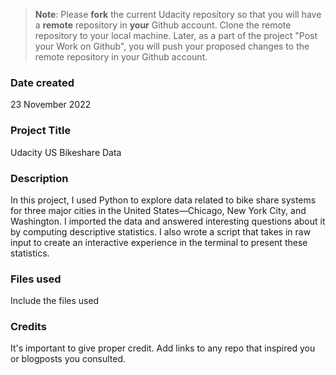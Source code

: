 >**Note**: Please **fork** the current Udacity repository so that you will have a **remote** repository in **your** Github account. Clone the remote repository to your local machine. Later, as a part of the project "Post your Work on Github", you will push your proposed changes to the remote repository in your Github account.

### Date created
23 November 2022 

### Project Title
Udacity US Bikeshare Data

### Description
In this project, I used Python to explore data related to bike share systems for three major cities in the United States—Chicago, New York City, and Washington. I imported the data and answered interesting questions about it by computing descriptive statistics. I also wrote a script that takes in raw input to create an interactive experience in the terminal to present these statistics.

### Files used
Include the files used

### Credits
It's important to give proper credit. Add links to any repo that inspired you or blogposts you consulted.

